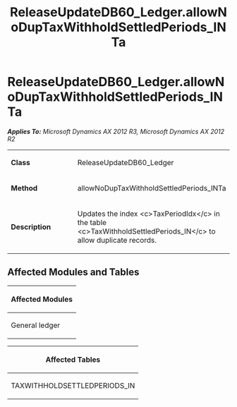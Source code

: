 ﻿---
title: ReleaseUpdateDB60_Ledger.allowNoDupTaxWithholdSettledPeriods_INTa
TOCTitle: ReleaseUpdateDB60_Ledger.allowNoDupTaxWithholdSettledPeriods_INTa
ms:assetid: 0b0575d2-d3cf-79b1-3131-8433e6373f51
ms:mtpsurl: https://msdn.microsoft.com/en-us/library/JJ735636(v=AX.60)
ms:contentKeyID: 49706546
ms.date: 05/18/2015
mtps_version: v=AX.60
---

# ReleaseUpdateDB60\_Ledger.allowNoDupTaxWithholdSettledPeriods\_INTa 


_**Applies To:** Microsoft Dynamics AX 2012 R3, Microsoft Dynamics AX 2012 R2_

<table>
<colgroup>
<col style="width: 50%" />
<col style="width: 50%" />
</colgroup>
<tbody>
<tr class="odd">
<td><p><strong>Class</strong></p></td>
<td><p>ReleaseUpdateDB60_Ledger</p></td>
</tr>
<tr class="even">
<td><p><strong>Method</strong></p></td>
<td><p>allowNoDupTaxWithholdSettledPeriods_INTa</p></td>
</tr>
<tr class="odd">
<td><p><strong>Description</strong></p></td>
<td><p>Updates the index &lt;c&gt;TaxPeriodIdx&lt;/c&gt; in the table &lt;c&gt;TaxWithholdSettledPeriods_IN&lt;/c&gt; to allow duplicate records.</p></td>
</tr>
</tbody>
</table>


## Affected Modules and Tables

<table>
<colgroup>
<col style="width: 100%" />
</colgroup>
<thead>
<tr class="header">
<th><p>Affected Modules</p></th>
</tr>
</thead>
<tbody>
<tr class="odd">
<td><p>General ledger</p></td>
</tr>
</tbody>
</table>


<table>
<colgroup>
<col style="width: 100%" />
</colgroup>
<thead>
<tr class="header">
<th><p>Affected Tables</p></th>
</tr>
</thead>
<tbody>
<tr class="odd">
<td><p>TAXWITHHOLDSETTLEDPERIODS_IN</p></td>
</tr>
</tbody>
</table>

  


